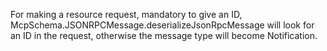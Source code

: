 For making a resource request, mandatory to give an ID, McpSchema.JSONRPCMessage.deserializeJsonRpcMessage will look
for an ID in the request, otherwise the message type will become Notification.